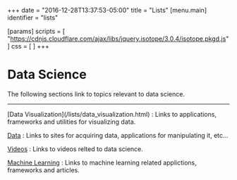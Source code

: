 +++
date = "2016-12-28T13:37:53-05:00"
title = "Lists"
[menu.main]
  identifier = "lists"

[params]
  scripts = [
    "https://cdnjs.cloudflare.com/ajax/libs/jquery.isotope/3.0.4/isotope.pkgd.js"
  ]
  css = [
  ]
+++

# Data Science

The following sections link to topics relevant to data science.

<hr>
[Data Visualization](/lists/data_visualization.html)
 : Links to applications, frameworks and utilities for visualizing data.

[Data](/lists/data.html)
 : Links to sites for acquiring data, applications for manipulating it, etc...

[Videos](lists/videos.html)
 : Links to videos relted to data science.

[Machine Learning](/lists/machine_learning.html)
 : Links to machine learning related applictions, frameworks and articles.